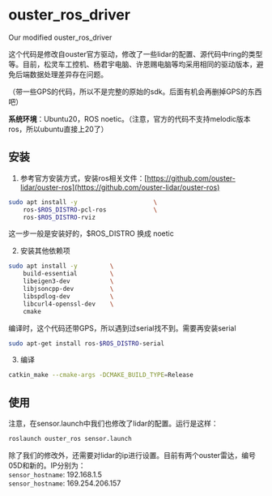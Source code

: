 # ouster_ros_driver
Our modified ouster_ros_driver

这个代码是修改自ouster官方驱动，修改了一些lidar的配置、源代码中ring的类型等。目前，松灵车工控机、杨君宇电脑、许恩赐电脑等均采用相同的驱动版本，避免后端数据处理差异存在问题。

（带一些GPS的代码，所以不是完整的原始的sdk。后面有机会再删掉GPS的东西吧）

**系统环境**：Ubuntu20，ROS noetic。（注意，官方的代码不支持melodic版本ros，所以ubuntu直接上20了）

## 安装
1. 参考官方安装方式，安装ros相关文件：[https://github.com/ouster-lidar/ouster-ros](https://github.com/ouster-lidar/ouster-ros)
```bash
sudo apt install -y                     \
    ros-$ROS_DISTRO-pcl-ros             \
    ros-$ROS_DISTRO-rviz
```
这一步一般是安装好的，$ROS_DISTRO 换成 noetic

2. 安装其他依赖项
```bash
sudo apt install -y         \
    build-essential         \
    libeigen3-dev           \
    libjsoncpp-dev          \
    libspdlog-dev           \
    libcurl4-openssl-dev    \
    cmake
```

编译时，这个代码还带GPS，所以遇到过serial找不到。需要再安装serial
```bash
sudo apt-get install ros-$ROS_DISTRO-serial
```

3. 编译
```bash
catkin_make --cmake-args -DCMAKE_BUILD_TYPE=Release
```


## 使用
注意，在sensor.launch中我们也修改了lidar的配置。运行是这样：
```bash
roslaunch ouster_ros sensor.launch
```
除了我们的修改外，还需要对lidar的ip进行设置。目前有两个ouster雷达，编号05D和新的。IP分别为：  
`sensor_hostname`: 192.168.1.5    
`sensor_hostname`: 169.254.206.157  


